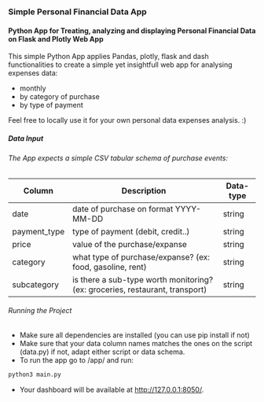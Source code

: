 ### Simple Personal Financial Data App
#### Python App for Treating, analyzing and displaying Personal Financial Data on Flask and Plotly Web App

This simple Python App applies Pandas, plotly, flask and dash functionalities to create a simple yet insightfull 
web app for analysing expenses data:

- monthly
- by category of purchase
- by type of payment


Feel free to locally use it for your own personal data expenses analysis. :)

##### Data Input
###### The App expects a simple CSV tabular schema of purchase events:
| Column | Description | Data-type |
|--------| ------------| ----------|
| date | date of purchase on format YYYY-MM-DD | string |
| payment_type | type of payment (debit, credit..) | string |
| price | value of the purchase/expanse | string |
| category | what type of purchase/expanse? (ex: food, gasoline, rent) | string |
| subcategory | is there a sub-type worth monitoring? (ex: groceries, restaurant, transport) | string |

###### Running the Project

- Make sure all dependencies are installed (you can use pip install if not)
- Make sure that your data column names matches the ones on the script (data.py) if not, adapt either script or data schema.
- To run the app go to /app/ and run:
```python
python3 main.py
```
- Your dashboard will be available at http://127.0.0.1:8050/.
